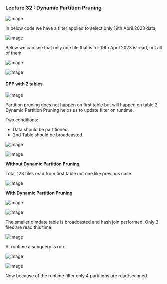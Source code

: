 ### Lecture 32 : Dynamic Partition Pruning

![image](https://github.com/user-attachments/assets/f3fec4e7-fb1c-4df7-8fcf-3a5603f37145)

In below code we have a filter applied to select only 19th April 2023 data,

![image](https://github.com/user-attachments/assets/c2b31884-ff92-4899-94b6-0e2eca6036e9)

Below we can see that only one file that is for 19th April 2023 is read, not all of them.

![image](https://github.com/user-attachments/assets/6145f2e9-ad56-4d9f-bff0-cc1d5cddc47d)

![image](https://github.com/user-attachments/assets/b0aeae59-6aad-4522-b88c-d48ed168b340)

#### DPP with 2 tables

![image](https://github.com/user-attachments/assets/41fd14e0-7e73-4e27-a646-1d9be439c64c)

Partition pruning does not happen on first table but will happen on table 2. Dynamic Partition Pruning helps us to update filter on runtime.

Two conditions:

- Data should be partitioned.
- 2nd Table should be broadcasted.

![image](https://github.com/user-attachments/assets/2c7f3104-572f-4104-b0d7-ee0ca2685ab8)

![image](https://github.com/user-attachments/assets/687e08bf-21bd-4c68-a4e1-4547f72de828)

**Without Dynamic Partition Pruning**

Total 123 files read from first table not one like previous case.

![image](https://github.com/user-attachments/assets/bb08d05b-3504-40d7-afee-92be1b96c4c6)

**With Dynamic Partition Pruning**

![image](https://github.com/user-attachments/assets/af82cde4-1d28-40a8-b7d5-317b14b7a2c8)

![image](https://github.com/user-attachments/assets/177581ed-bda5-4cba-8bc4-e7412dc3dbc8)

The smaller dimdate table is broadcasted and hash join performed. Only 3 files are read this time.

![image](https://github.com/user-attachments/assets/43fab357-56c8-4ce2-bc4d-b88c7c226488)

At runtime a subquery is run...

![image](https://github.com/user-attachments/assets/f0ce0f0a-e8de-484d-981d-780a21c90d53)

![image](https://github.com/user-attachments/assets/c50c043b-6029-4721-9247-452ffb0492c4)

Now because of the runtime filter only 4 partitions are read/scanned.